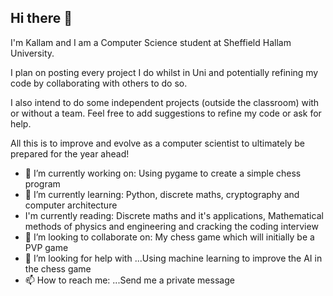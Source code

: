 ## Hi there 👋
I'm Kallam and I am a Computer Science student at Sheffield Hallam University. 

I plan on posting every project I do whilst in Uni and potentially refining my code by collaborating with others to do so. 

I also intend to do some independent projects (outside the classroom) with or without a team. Feel free to add suggestions to refine my code
or ask for help.

All this is to improve and evolve as a computer scientist to ultimately be prepared for the year ahead!


- 🔭 I’m currently working on: Using pygame to create a simple chess program
- 🌱 I’m currently learning: Python, discrete maths, cryptography and computer architecture
- I'm currently reading: Discrete maths and it's applications, Mathematical methods of physics and engineering and cracking the coding interview
- 👯 I’m looking to collaborate on: My chess game which will initially be a PVP game
- 🤔 I’m looking for help with ...Using machine learning to improve the AI in the chess game
- 📫 How to reach me: ...Send me a private message
